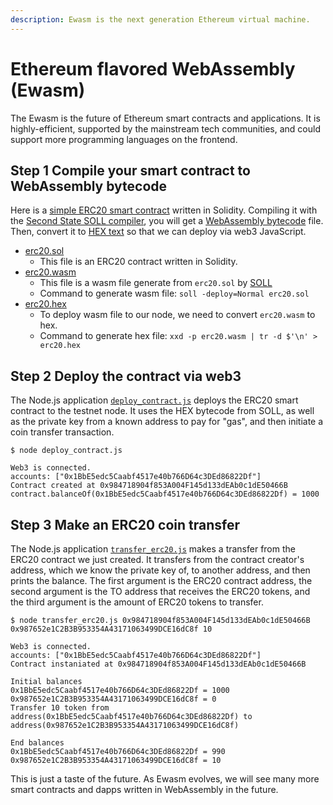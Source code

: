 ```yaml
---
description: Ewasm is the next generation Ethereum virtual machine.
---
```


# Ethereum flavored WebAssembly \(Ewasm\)

The Ewasm is the future of Ethereum smart contracts and applications. It is highly-efficient, supported by the mainstream tech communities, and could support more programming languages on the frontend.

## Step 1 Compile your smart contract to WebAssembly bytecode

Here is a [simple ERC20 smart contract](https://github.com/second-state/oasis-ssvm-runtime/blob/ssvm/resources/erc20/erc20.sol) written in Solidity. Compiling it with the [Second State SOLL compiler](https://github.com/second-state/SOLL), you will get a [WebAssembly bytecode](https://github.com/second-state/oasis-ssvm-runtime/blob/ssvm/resources/erc20/erc20.wasm) file. Then, convert it to [HEX text](https://github.com/second-state/oasis-ssvm-runtime/blob/ssvm/resources/erc20/erc20.hex) so that we can deploy via web3 JavaScript.

* [erc20.sol](https://github.com/second-state/oasis-ssvm-runtime/blob/ssvm/resources/erc20/erc20.sol)
  * This file is an ERC20 contract written in Solidity.
* [erc20.wasm](https://github.com/second-state/oasis-ssvm-runtime/blob/ssvm/resources/erc20/erc20.wasm)
  * This file is a wasm file generate from `erc20.sol` by [SOLL](https://github.com/second-state/soll)
  * Command to generate wasm file: `soll -deploy=Normal erc20.sol`
* [erc20.hex](https://github.com/second-state/oasis-ssvm-runtime/blob/ssvm/resources/erc20/erc20.hex)
  * To deploy wasm file to our node, we need to convert `erc20.wasm` to hex.
  * Command to generate hex file: `xxd -p erc20.wasm | tr -d $'\n' > erc20.hex`

## Step 2 Deploy the contract via web3

The Node.js application [`deploy_contract.js`](http://buidl.secondstate.io/oasis-testnet/deploy_contract.js) deploys the ERC20 smart contract to the testnet node. It uses the HEX bytecode from SOLL, as well as the private key from a known address to pay for "gas", and then initiate a coin transfer transaction.

```text
$ node deploy_contract.js

Web3 is connected.
accounts: ["0x1BbE5edc5Caabf4517e40b766D64c3DEd86822Df"]
Contract created at 0x984718904f853A004F145d133dEAb0c1dE50466B
contract.balanceOf(0x1BbE5edc5Caabf4517e40b766D64c3DEd86822Df) = 1000
```

## Step 3 Make an ERC20 coin transfer

The Node.js application [`transfer_erc20.js`](http://buidl.secondstate.io/oasis-testnet/transfer_erc20.js) makes a transfer from the ERC20 contract we just created. It transfers from the contract creator's address, which we know the private key of, to another address, and then prints the balance. The first argument is the ERC20 contract address, the second argument is the TO address that receives the ERC20 tokens, and the third argument is the amount of ERC20 tokens to transfer.

```text
$ node transfer_erc20.js 0x984718904f853A004F145d133dEAb0c1dE50466B 0x987652e1C2B3B953354A43171063499DCE16dC8f 10

Web3 is connected.
accounts: ["0x1BbE5edc5Caabf4517e40b766D64c3DEd86822Df"]
Contract instaniated at 0x984718904f853A004F145d133dEAb0c1dE50466B

Initial balances
0x1BbE5edc5Caabf4517e40b766D64c3DEd86822Df = 1000
0x987652e1C2B3B953354A43171063499DCE16dC8f = 0
Transfer 10 token from address(0x1BbE5edc5Caabf4517e40b766D64c3DEd86822Df) to address(0x987652e1C2B3B953354A43171063499DCE16dC8f)

End balances
0x1BbE5edc5Caabf4517e40b766D64c3DEd86822Df = 990
0x987652e1C2B3B953354A43171063499DCE16dC8f = 10
```

This is just a taste of the future. As Ewasm evolves, we will see many more smart contracts and dapps written in WebAssembly in the future.

